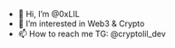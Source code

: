 - 👋 Hi, I’m @0xLIL
- 👀 I’m interested in Web3 & Crypto
- 📫 How to reach me TG: @cryptolil_dev

<!---
0xLIL/0xLIL is a ✨ special ✨ repository because its `README.md` (this file) appears on your GitHub profile.
You can click the Preview link to take a look at your changes.
--->
